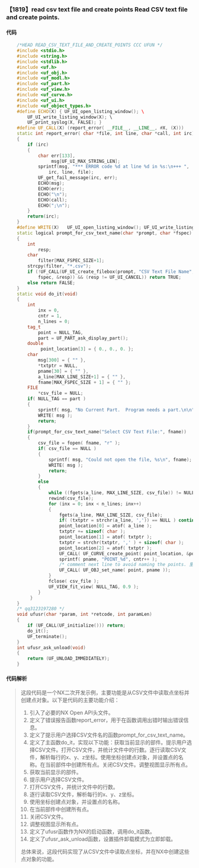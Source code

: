 ### 【1819】read csv text file and create points Read CSV text file and create points.

#### 代码

```cpp
    /*HEAD READ_CSV_TEXT_FILE_AND_CREATE_POINTS CCC UFUN */  
    #include <stdio.h>  
    #include <string.h>  
    #include <stdlib.h>  
    #include <uf.h>  
    #include <uf_obj.h>  
    #include <uf_modl.h>  
    #include <uf_part.h>  
    #include <uf_view.h>  
    #include <uf_curve.h>  
    #include <uf_ui.h>  
    #include <uf_object_types.h>  
    #define ECHO(X) { UF_UI_open_listing_window(); \  
        UF_UI_write_listing_window(X); \  
        UF_print_syslog(X, FALSE); }  
    #define UF_CALL(X) (report_error( __FILE__, __LINE__, #X, (X)))  
    static int report_error( char *file, int line, char *call, int irc)  
    {  
        if (irc)  
        {  
            char err[133],  
                 msg[UF_UI_MAX_STRING_LEN];  
            sprintf(msg, "*** ERROR code %d at line %d in %s:\n+++ ",  
                irc, line, file);  
            UF_get_fail_message(irc, err);  
            ECHO(msg);  
            ECHO(err);  
            ECHO("\n");  
            ECHO(call);  
            ECHO(";\n");  
        }  
        return(irc);  
    }  
    #define WRITE(X)   UF_UI_open_listing_window(); UF_UI_write_listing_window(X)  
    static logical prompt_for_csv_text_name(char *prompt, char *fspec)  
    {  
        int  
            resp;  
        char  
            filter[MAX_FSPEC_SIZE+1];  
        strcpy(filter, "*.csv");  
        if (!UF_CALL(UF_UI_create_filebox(prompt, "CSV Text File Name", filter, "",  
            fspec, &resp)) && (resp != UF_UI_CANCEL)) return TRUE;  
        else return FALSE;  
    }  
    static void do_it(void)  
    {  
        int  
            inx = 0,  
            cntr = 1,  
            n_lines = 0;  
        tag_t  
            point = NULL_TAG,  
            part = UF_PART_ask_display_part();  
        double  
             point_location[3] = { 0., 0., 0. };  
        char  
            msg[300] = { "" },  
            *txtptr = NULL,  
            pname[30] = { "" },  
            a_line[MAX_LINE_SIZE+1] = { "" },  
            fname[MAX_FSPEC_SIZE + 1] = { "" };  
        FILE  
            *csv_file = NULL;  
        if( NULL_TAG == part )  
        {  
            sprintf( msg, "No Current Part.  Program needs a part.\n\n" );  
            WRITE( msg );  
            return;  
        }  
        if(prompt_for_csv_text_name("Select CSV Text File:", fname))  
        {  
            csv_file = fopen( fname, "r" );  
            if( csv_file == NULL )  
            {  
                sprintf( msg, "Could not open the file, %s\n", fname);  
                WRITE( msg );  
                return;  
            }  
            else  
            {  
                while ((fgets(a_line, MAX_LINE_SIZE, csv_file)) != NULL) n_lines++;  
                rewind(csv_file);  
                for (inx = 0; inx < n_lines; inx++)  
                {  
                    fgets(a_line, MAX_LINE_SIZE, csv_file);  
                    if( (txtptr = strchr(a_line, ',')) == NULL ) continue;  
                    point_location[0] = atof( a_line );  
                    txtptr += sizeof( char );  
                    point_location[1] = atof( txtptr );  
                    txtptr = strchr(txtptr, ',' ) + sizeof( char );  
                    point_location[2] = atof( txtptr );  
                    UF_CALL( UF_CURVE_create_point( point_location, &point ));  
                    sprintf( pname, "POINT_%d", cntr++ );  
                    /* comment next line to avoid naming the points. 里海译:不要命名这些点，请翻译下一行。 */  
                    UF_CALL( UF_OBJ_set_name( point, pname ));  
                }  
                fclose( csv_file );  
                UF_VIEW_fit_view( NULL_TAG, 0.9 );  
            }  
         }  
    }  
    /* qq3123197280 */  
    void ufusr(char *param, int *retcode, int paramLen)  
    {  
        if (UF_CALL(UF_initialize())) return;  
        do_it();  
        UF_terminate();  
    }  
    int ufusr_ask_unload(void)  
    {  
        return (UF_UNLOAD_IMMEDIATELY);  
    }

```

#### 代码解析

> 这段代码是一个NX二次开发示例，主要功能是从CSV文件中读取点坐标并创建点对象。以下是代码的主要功能介绍：
>
> 1. 引入了必要的NX Open API头文件。
> 2. 定义了错误报告函数report_error，用于在函数调用出错时输出错误信息。
> 3. 定义了提示用户选择CSV文件名的函数prompt_for_csv_text_name。
> 4. 定义了主函数do_it，实现以下功能：获取当前显示的部件。提示用户选择CSV文件。打开CSV文件，并统计文件中的行数。逐行读取CSV文件，解析每行的x、y、z坐标。使用坐标创建点对象，并设置点的名称。在当前部件中创建所有点。关闭CSV文件。调整视图显示所有点。
> 5. 获取当前显示的部件。
> 6. 提示用户选择CSV文件。
> 7. 打开CSV文件，并统计文件中的行数。
> 8. 逐行读取CSV文件，解析每行的x、y、z坐标。
> 9. 使用坐标创建点对象，并设置点的名称。
> 10. 在当前部件中创建所有点。
> 11. 关闭CSV文件。
> 12. 调整视图显示所有点。
> 13. 定义了ufusr函数作为NX的启动函数，调用do_it函数。
> 14. 定义了ufusr_ask_unload函数，设置插件卸载模式为立即卸载。
>
> 总体来说，这段代码实现了从CSV文件中读取点坐标，并在NX中创建这些点对象的功能。
>
